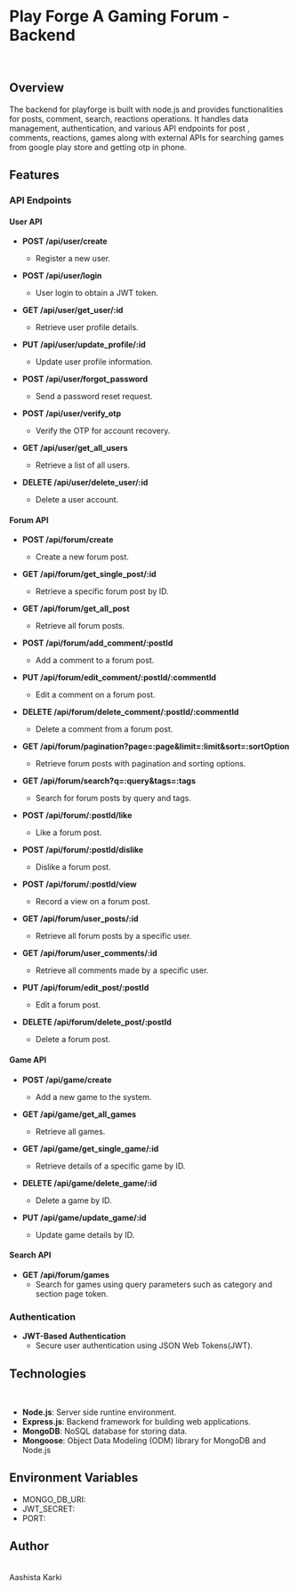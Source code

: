 # **Play Forge** A Gaming Forum - Backend
<br>

## Overview
The backend for playforge is built with node.js and provides functionalities for posts, comment, search, reactions
operations. It handles data management, authentication, and various API endpoints for post , comments, reactions, games along 
with external APIs for searching games from google play store and getting otp in phone.

## Features

### API Endpoints


#### User API
* **POST /api/user/create**
  - Register a new user.
  
* **POST /api/user/login**
  - User login to obtain a JWT token.
  
* **GET /api/user/get_user/:id**
  - Retrieve user profile details.
  
* **PUT /api/user/update_profile/:id**
  - Update user profile information.
  
* **POST /api/user/forgot_password**
  - Send a password reset request.
  
* **POST /api/user/verify_otp**
  - Verify the OTP for account recovery.
  
* **GET /api/user/get_all_users**
  - Retrieve a list of all users.
  
* **DELETE /api/user/delete_user/:id**
  - Delete a user account.


#### Forum API

* **POST /api/forum/create**
  - Create a new forum post.
  
* **GET /api/forum/get_single_post/:id**
  - Retrieve a specific forum post by ID.
  
* **GET /api/forum/get_all_post**
  - Retrieve all forum posts.
  
* **POST /api/forum/add_comment/:postId**
  - Add a comment to a forum post.
  
* **PUT /api/forum/edit_comment/:postId/:commentId**
  - Edit a comment on a forum post.
  
* **DELETE /api/forum/delete_comment/:postId/:commentId**
  - Delete a comment from a forum post.
  
* **GET /api/forum/pagination?page=:page&limit=:limit&sort=:sortOption**
  - Retrieve forum posts with pagination and sorting options.
  
* **GET /api/forum/search?q=:query&tags=:tags**
  - Search for forum posts by query and tags.
  
* **POST /api/forum/:postId/like**
  - Like a forum post.
  
* **POST /api/forum/:postId/dislike**
  - Dislike a forum post.
  
* **POST /api/forum/:postId/view**
  - Record a view on a forum post.
  
* **GET /api/forum/user_posts/:id**
  - Retrieve all forum posts by a specific user.
  
* **GET /api/forum/user_comments/:id**
  - Retrieve all comments made by a specific user.
  
* **PUT /api/forum/edit_post/:postId**
  - Edit a forum post.
  
* **DELETE /api/forum/delete_post/:postId**
  - Delete a forum post.


#### Game API

* **POST /api/game/create**
  - Add a new game to the system.
  
* **GET /api/game/get_all_games**
  - Retrieve all games.
  
* **GET /api/game/get_single_game/:id**
  - Retrieve details of a specific game by ID.
  
* **DELETE /api/game/delete_game/:id**
  - Delete a game by ID.
  
* **PUT /api/game/update_game/:id**
  - Update game details by ID.

  
#### Search API

* **GET /api/forum/games**
  - Search for games using query parameters such as category and section page token.

### Authentication
* **JWT-Based Authentication**
  - Secure user authentication using JSON Web Tokens(JWT).

## Technologies
<br>

* **Node.js**: Server side runtine environment.
* **Express.js**: Backend framework for building web applications.
* **MongoDB**: NoSQL database for storing data.
* **Mongoose**: Object Data Modeling (ODM) library for MongoDB and Node.js

## Environment Variables

* MONGO_DB_URI:
* JWT_SECRET: 
* PORT:

## Author
<br>
Aashista Karki


